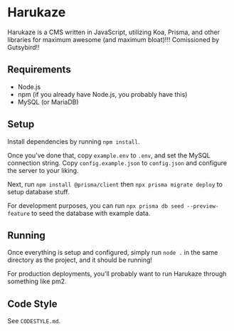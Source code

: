 # Harukaze

Harukaze is a CMS written in JavaScript, utilizing Koa, Prisma, and other libraries for maximum awesome (and maximum bloat)!!! Comissioned by Gutsybird!!

## Requirements
 - Node.js
 - npm (if you already have Node.js, you probably have this)
 - MySQL (or MariaDB)

## Setup
Install dependencies by running `npm install`.

Once you've done that, copy `example.env` to `.env`, and set the MySQL connection string.
Copy `config.example.json` to `config.json` and configure the server to your liking.

Next, run `npm install @prisma/client` then `npx prisma migrate deploy` to setup database stuff.

For development purposes, you can run `npx prisma db seed --preview-feature` to seed the database with example data.

## Running
Once everything is setup and configured, simply run `node .` in the same directory as the project, and it should be running!

For production deployments, you'll probably want to run Harukaze through something like pm2.

## Code Style
See `CODESTYLE.md`.